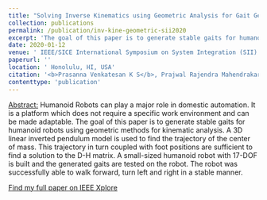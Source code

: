```yaml
---
title: "Solving Inverse Kinematics using Geometric Analysis for Gait Generation in Small-Sized Humanoid Robots"
collection: publications
permalink: /publication/inv-kine-geometric-sii2020
excerpt: 'The goal of this paper is to generate stable gaits for humanoid robots using geometric methods for kinematic analysis.'
date: 2020-01-12
venue: ' IEEE/SICE International Symposium on System Integration (SII)'
paperurl: ''
location: ' Honolulu, HI, USA'
citation: '<b>Prasanna Venkatesan K S</b>, Prajwal Rajendra Mahendrakar and Rajasekar Mohan, &quot;Solving inverse kinematics using geometric analysis for gait generation in small-sized humanoid robots&quot;, <i>in Proc. IEEE/SICE International Symposium on System Integration(SII)</i>, Honolulu, Hawaii, USA, 12th-15th  January 2020, pp. 384–389'
contenttype: 'publication'
---
```


<ins>Abstract:</ins> Humanoid Robots can play a major role in domestic automation. It is a platform which does not require a specific work environment and can be made adaptable. The goal of this paper is to generate stable gaits for humanoid robots using geometric methods for kinematic analysis. A 3D linear inverted pendulum model is used to find the trajectory of the center of mass. This trajectory in turn coupled with foot positions are sufficient to find a solution to the D-H matrix. A small-sized humanoid robot with 17-DOF is built and the generated gaits are tested on the robot. The robot was successfully able to walk forward, turn left and right in a stable manner.

[Find my full paper on IEEE Xplore](https://ieeexplore.ieee.org/abstract/document/9025944)
